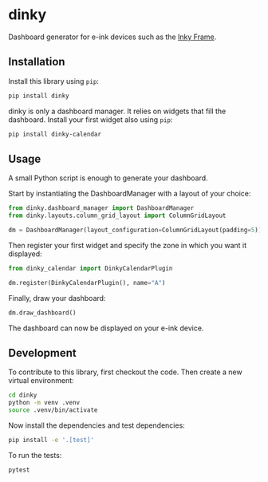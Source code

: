 # dinky

Dashboard generator for e-ink devices such as the [Inky Frame](https://shop.pimoroni.com/products/inky-frame-7-3).

## Installation

Install this library using `pip`:

```bash
pip install dinky
```

dinky is only a dashboard manager. It relies on widgets that fill the dashboard. Install your first widget also using `pip`:

```bash
pip install dinky-calendar
```

## Usage

A small Python script is enough to generate your dashboard.

Start by instantiating the DashboardManager with a layout of your choice:

```python
from dinky.dashboard_manager import DashboardManager
from dinky.layouts.column_grid_layout import ColumnGridLayout

dm = DashboardManager(layout_configuration=ColumnGridLayout(padding=5))
```

Then register your first widget and specify the zone in which you want it displayed:

```python
from dinky_calendar import DinkyCalendarPlugin

dm.register(DinkyCalendarPlugin(), name="A")
```

Finally, draw your dashboard:

```python
dm.draw_dashboard()
```

The dashboard can now be displayed on your e-ink device.

## Development

To contribute to this library, first checkout the code. Then create a new virtual environment:

```bash
cd dinky
python -m venv .venv
source .venv/bin/activate
```

Now install the dependencies and test dependencies:

```bash
pip install -e '.[test]'
```

To run the tests:

```bash
pytest
```